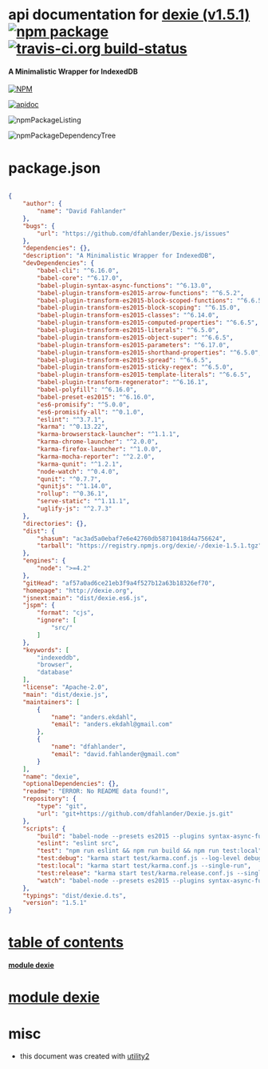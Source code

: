 # api documentation for  [dexie (v1.5.1)](http://dexie.org)  [![npm package](https://img.shields.io/npm/v/npmdoc-dexie.svg?style=flat-square)](https://www.npmjs.org/package/npmdoc-dexie) [![travis-ci.org build-status](https://api.travis-ci.org/npmdoc/node-npmdoc-dexie.svg)](https://travis-ci.org/npmdoc/node-npmdoc-dexie)
#### A Minimalistic Wrapper for IndexedDB

[![NPM](https://nodei.co/npm/dexie.png?downloads=true)](https://www.npmjs.com/package/dexie)

[![apidoc](https://npmdoc.github.io/node-npmdoc-dexie/build/screenCapture.buildNpmdoc.browser._2Fhome_2Ftravis_2Fbuild_2Fnpmdoc_2Fnode-npmdoc-dexie_2Ftmp_2Fbuild_2Fapidoc.html.png)](https://npmdoc.github.io/node-npmdoc-dexie/build/apidoc.html)

![npmPackageListing](https://npmdoc.github.io/node-npmdoc-dexie/build/screenCapture.npmPackageListing.svg)

![npmPackageDependencyTree](https://npmdoc.github.io/node-npmdoc-dexie/build/screenCapture.npmPackageDependencyTree.svg)



# package.json

```json

{
    "author": {
        "name": "David Fahlander"
    },
    "bugs": {
        "url": "https://github.com/dfahlander/Dexie.js/issues"
    },
    "dependencies": {},
    "description": "A Minimalistic Wrapper for IndexedDB",
    "devDependencies": {
        "babel-cli": "^6.16.0",
        "babel-core": "^6.17.0",
        "babel-plugin-syntax-async-functions": "^6.13.0",
        "babel-plugin-transform-es2015-arrow-functions": "^6.5.2",
        "babel-plugin-transform-es2015-block-scoped-functions": "^6.6.5",
        "babel-plugin-transform-es2015-block-scoping": "^6.15.0",
        "babel-plugin-transform-es2015-classes": "^6.14.0",
        "babel-plugin-transform-es2015-computed-properties": "^6.6.5",
        "babel-plugin-transform-es2015-literals": "^6.5.0",
        "babel-plugin-transform-es2015-object-super": "^6.6.5",
        "babel-plugin-transform-es2015-parameters": "^6.17.0",
        "babel-plugin-transform-es2015-shorthand-properties": "^6.5.0",
        "babel-plugin-transform-es2015-spread": "^6.6.5",
        "babel-plugin-transform-es2015-sticky-regex": "^6.5.0",
        "babel-plugin-transform-es2015-template-literals": "^6.6.5",
        "babel-plugin-transform-regenerator": "^6.16.1",
        "babel-polyfill": "^6.16.0",
        "babel-preset-es2015": "^6.16.0",
        "es6-promisify": "^5.0.0",
        "es6-promisify-all": "^0.1.0",
        "eslint": "^3.7.1",
        "karma": "^0.13.22",
        "karma-browserstack-launcher": "^1.1.1",
        "karma-chrome-launcher": "^2.0.0",
        "karma-firefox-launcher": "^1.0.0",
        "karma-mocha-reporter": "^2.2.0",
        "karma-qunit": "^1.2.1",
        "node-watch": "^0.4.0",
        "qunit": "^0.7.7",
        "qunitjs": "^1.14.0",
        "rollup": "^0.36.1",
        "serve-static": "^1.11.1",
        "uglify-js": "^2.7.3"
    },
    "directories": {},
    "dist": {
        "shasum": "ac3ad5a0ebaf7e6e42760db58710418d4a756624",
        "tarball": "https://registry.npmjs.org/dexie/-/dexie-1.5.1.tgz"
    },
    "engines": {
        "node": ">=4.2"
    },
    "gitHead": "af57a0ad6ce21eb3f9a4f527b12a63b18326ef70",
    "homepage": "http://dexie.org",
    "jsnext:main": "dist/dexie.es6.js",
    "jspm": {
        "format": "cjs",
        "ignore": [
            "src/"
        ]
    },
    "keywords": [
        "indexeddb",
        "browser",
        "database"
    ],
    "license": "Apache-2.0",
    "main": "dist/dexie.js",
    "maintainers": [
        {
            "name": "anders.ekdahl",
            "email": "anders.ekdahl@gmail.com"
        },
        {
            "name": "dfahlander",
            "email": "david.fahlander@gmail.com"
        }
    ],
    "name": "dexie",
    "optionalDependencies": {},
    "readme": "ERROR: No README data found!",
    "repository": {
        "type": "git",
        "url": "git+https://github.com/dfahlander/Dexie.js.git"
    },
    "scripts": {
        "build": "babel-node --presets es2015 --plugins syntax-async-functions,transform-regenerator tools/build.js",
        "eslint": "eslint src",
        "test": "npm run eslint && npm run build && npm run test:local",
        "test:debug": "karma start test/karma.conf.js --log-level debug",
        "test:local": "karma start test/karma.conf.js --single-run",
        "test:release": "karma start test/karma.release.conf.js --single-run",
        "watch": "babel-node --presets es2015 --plugins syntax-async-functions,transform-regenerator tools/watch.js"
    },
    "typings": "dist/dexie.d.ts",
    "version": "1.5.1"
}
```



# <a name="apidoc.tableOfContents"></a>[table of contents](#apidoc.tableOfContents)

#### [module dexie](#apidoc.module.dexie)



# <a name="apidoc.module.dexie"></a>[module dexie](#apidoc.module.dexie)



# misc
- this document was created with [utility2](https://github.com/kaizhu256/node-utility2)
